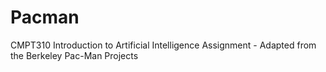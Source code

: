 # Pacman
CMPT310 Introduction to Artificial Intelligence Assignment - Adapted from the Berkeley Pac-Man Projects
